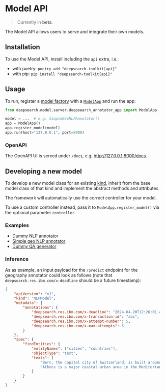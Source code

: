 # Model API

> Currently in **beta**.

The Model API allows users to serve and integrate their own models.

## Installation
To use the Model API, install including the `api`
extra, i.e.:
- with poetry:
`poetry add "deepsearch-toolkit[api]"`
- with pip: `pip install "deepsearch-toolkit[api]"`

## Usage
To run, register a [model factory](factories/) with a
[`ModelApp`](server/deepsearch_annotator_app.py) and run the app:
```python
from deepsearch.model.server.deepsearch_annotator_app import ModelApp

model = ...  # e.g. SimpleGeoNLPAnnotator()
app = ModelApp()
app.register_model(model)
app.run(host="127.0.0.1", port=8000)
```

### OpenAPI

The OpenAPI UI is served under `/docs`, e.g. http://127.0.0.1:8000/docs.

## Developing a new model
To develop a new model class for an existing [kind](kinds/), inherit from the base model
class of that kind and implement the abstract methods and attributes.

The framework will automatically use the correct controller for your model.

To use a custom controller instead, pass it to `ModelApp.register_model()` via the
optional parameter `controller`.

### Examples
- [Dummy NLP annotator](examples/dummy_nlp_annotator/)
- [Simple geo NLP annotator](examples/simple_geo_nlp_annotator/)
- [Dummy QA generator](examples/dummy_qa_generator/)

### Inference
As as example, an input payload for the `/predict` endpoint for the geography annotator
could look as follows (note that `deepsearch.res.ibm.com/x-deadline` should be a
future timestamp):
```json
{
    "apiVersion": "v1",
    "kind": "NLPModel",
    "metadata": {
        "annotations": {
            "deepsearch.res.ibm.com/x-deadline": "2024-04-20T12:26:01.479484+00:00",
            "deepsearch.res.ibm.com/x-transaction-id": "abc",
            "deepsearch.res.ibm.com/x-attempt-number": 5,
            "deepsearch.res.ibm.com/x-max-attempts": 5
        }
    },
    "spec": {
        "findEntities": {
            "entityNames": ["cities", "countries"],
            "objectType": "text",
            "texts": [
                "Bern, the capital city of Switzerland, is built around a crook in the Aare River.",
                "Athens is a major coastal urban area in the Mediterranean and is both the capital and largest city of Greece."
            ]
        }
    }
}
```
